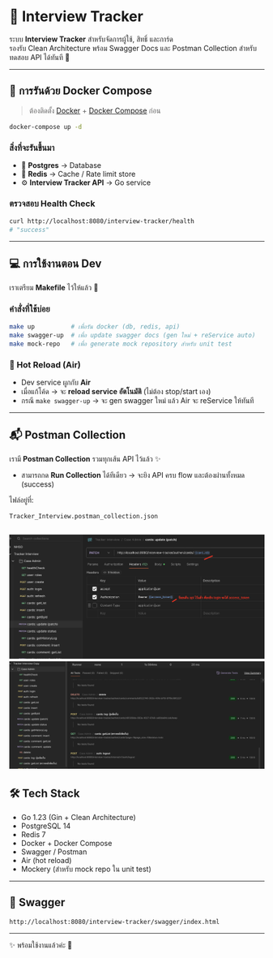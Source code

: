 # 📌 Interview Tracker

ระบบ **Interview Tracker** สำหรับจัดการผู้ใช้, สิทธิ์ และการ์ด  
รองรับ Clean Architecture พร้อม Swagger Docs และ Postman Collection สำหรับทดสอบ API ได้ทันที 🚀

---

## 🚀 การรันด้วย Docker Compose
> ต้องติดตั้ง [Docker](https://docs.docker.com/get-docker/) + [Docker Compose](https://docs.docker.com/compose/) ก่อน

```bash
docker-compose up -d
```

### สิ่งที่จะรันขึ้นมา
- 🐘 **Postgres** → Database  
- 🔴 **Redis** → Cache / Rate limit store  
- ⚙️ **Interview Tracker API** → Go service  

### ตรวจสอบ Health Check
```bash
curl http://localhost:8080/interview-tracker/health
# "success"
```

---

## 💻 การใช้งานตอน Dev
เราเตรียม **Makefile** ไว้ให้แล้ว 🎉

### คำสั่งที่ใช้บ่อย
```bash
make up          # เพื่อรัน docker (db, redis, api)
make swagger-up  # เพื่อ update swagger docs (gen ใหม่ + reService auto)
make mock-repo   # เพื่อ generate mock repository สำหรับ unit test
```

### 🔄 Hot Reload (Air)
- Dev service ผูกกับ **Air**  
- เมื่อแก้โค้ด → จะ **reload service อัตโนมัติ** (ไม่ต้อง stop/start เอง)  
- กรณี `make swagger-up` → จะ gen swagger ใหม่ แล้ว Air จะ reService ให้ทันที  

---

## 📬 Postman Collection
เรามี **Postman Collection** รวมทุกเส้น API ไว้แล้ว ✨  

- สามารถกด **Run Collection** ได้ทีเดียว → จะยิง API ครบ flow และต้องผ่านทั้งหมด (success)  

ไฟล์อยู่ที่:  
```
Tracker_Interview.postman_collection.json
```
![alt text](image.png)
![alt text](image-1.png)
---

## 🛠️ Tech Stack
- Go 1.23 (Gin + Clean Architecture)  
- PostgreSQL 14  
- Redis 7  
- Docker + Docker Compose  
- Swagger / Postman  
- Air (hot reload)  
- Mockery (สำหรับ mock repo ใน unit test)  

---

## 🦎 Swagger
```bash
http://localhost:8080/interview-tracker/swagger/index.html
```

---

✨ พร้อมใช้งานแล้วค่ะ 🎉
